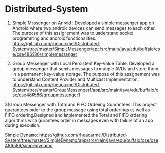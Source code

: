 # Distributed-System
1) Simple Messenger on Anroid : Developed a simple messenger app on Android where two android devices can send messages to each other. The purpose of this assignement was to understand socket programming and android functionalities. https://github.com/rheacarmel/Distributed-System/tree/master/SimpleMessenger/app/src/main/java/edu/buffalo/cse/cse486586/simplemessenger

2) Group Messenger with Local Persistent Key-Value Table:
   Developed a group messenger that sends messages to mutiple AVDs and store them in a permanent key-value storage. The purpose of this assignement was to understand Content Provider  and Multicast Implementation.
https://github.com/rheacarmel/Distributed-System/tree/master/GroupMessenger1/app/src/main/java/edu/buffalo/cse/cse486586/groupmessenger1

3)Group Messenger with Total and FIFO Ordering Guarantees: 
  This project guarantees order to the group message using total orderings as well as FIFO ordering.Designed and Implemented the Total and FIFO ordering algorithms wich gurantees order in messages even with failure of an app during execution.
  

Simple Dynamo: https://github.com/rheacarmel/Distributed-System/tree/master/SimpleDynamo/app/src/main/java/edu/buffalo/cse/cse486586/simpledynamo
